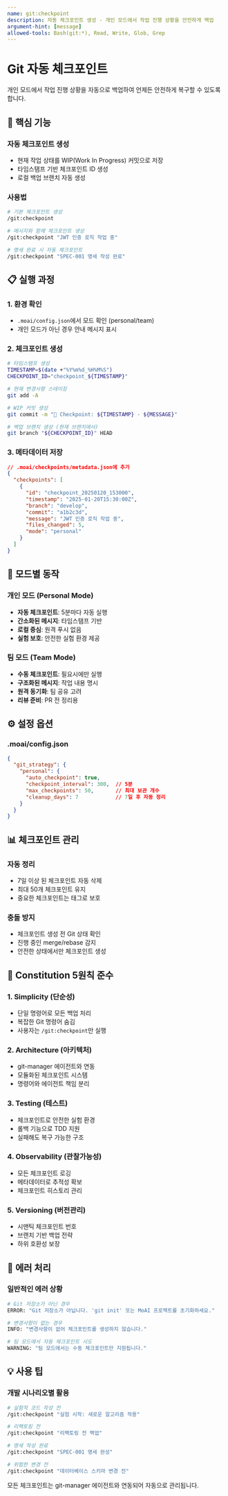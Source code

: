 ```yaml
---
name: git:checkpoint
description: 자동 체크포인트 생성 - 개인 모드에서 작업 진행 상황을 안전하게 백업
argument-hint: [message]
allowed-tools: Bash(git:*), Read, Write, Glob, Grep
---
```


# Git 자동 체크포인트

개인 모드에서 작업 진행 상황을 자동으로 백업하여 언제든 안전하게 복구할 수 있도록 합니다.

## 🎯 핵심 기능

### 자동 체크포인트 생성
- 현재 작업 상태를 WIP(Work In Progress) 커밋으로 저장
- 타임스탬프 기반 체크포인트 ID 생성
- 로컬 백업 브랜치 자동 생성

### 사용법

```bash
# 기본 체크포인트 생성
/git:checkpoint

# 메시지와 함께 체크포인트 생성
/git:checkpoint "JWT 인증 로직 작업 중"

# 명세 완료 시 자동 체크포인트
/git:checkpoint "SPEC-001 명세 작성 완료"
```

## 📋 실행 과정

### 1. 환경 확인
- `.moai/config.json`에서 모드 확인 (personal/team)
- 개인 모드가 아닌 경우 안내 메시지 표시

### 2. 체크포인트 생성
```bash
# 타임스탬프 생성
TIMESTAMP=$(date +"%Y%m%d_%H%M%S")
CHECKPOINT_ID="checkpoint_${TIMESTAMP}"

# 현재 변경사항 스테이징
git add -A

# WIP 커밋 생성
git commit -m "🔄 Checkpoint: ${TIMESTAMP} - ${MESSAGE}"

# 백업 브랜치 생성 (현재 브랜치에서)
git branch "${CHECKPOINT_ID}" HEAD
```

### 3. 메타데이터 저장
```json
// .moai/checkpoints/metadata.json에 추가
{
  "checkpoints": [
    {
      "id": "checkpoint_20250120_153000",
      "timestamp": "2025-01-20T15:30:00Z",
      "branch": "develop",
      "commit": "a1b2c3d",
      "message": "JWT 인증 로직 작업 중",
      "files_changed": 5,
      "mode": "personal"
    }
  ]
}
```

## 🔧 모드별 동작

### 개인 모드 (Personal Mode)
- **자동 체크포인트**: 5분마다 자동 실행
- **간소화된 메시지**: 타임스탬프 기반
- **로컬 중심**: 원격 푸시 없음
- **실험 보호**: 안전한 실험 환경 제공

### 팀 모드 (Team Mode)
- **수동 체크포인트**: 필요시에만 실행
- **구조화된 메시지**: 작업 내용 명시
- **원격 동기화**: 팀 공유 고려
- **리뷰 준비**: PR 전 정리용

## ⚙️ 설정 옵션

### .moai/config.json
```json
{
  "git_strategy": {
    "personal": {
      "auto_checkpoint": true,
      "checkpoint_interval": 300,  // 5분
      "max_checkpoints": 50,       // 최대 보관 개수
      "cleanup_days": 7            // 7일 후 자동 정리
    }
  }
}
```

## 📊 체크포인트 관리

### 자동 정리
- 7일 이상 된 체크포인트 자동 삭제
- 최대 50개 체크포인트 유지
- 중요한 체크포인트는 태그로 보호

### 충돌 방지
- 체크포인트 생성 전 Git 상태 확인
- 진행 중인 merge/rebase 감지
- 안전한 상태에서만 체크포인트 생성

## 🎯 Constitution 5원칙 준수

### 1. Simplicity (단순성)
- 단일 명령어로 모든 백업 처리
- 복잡한 Git 명령어 숨김
- 사용자는 `/git:checkpoint`만 실행

### 2. Architecture (아키텍처)
- git-manager 에이전트와 연동
- 모듈화된 체크포인트 시스템
- 명령어와 에이전트 책임 분리

### 3. Testing (테스트)
- 체크포인트로 안전한 실험 환경
- 롤백 기능으로 TDD 지원
- 실패해도 복구 가능한 구조

### 4. Observability (관찰가능성)
- 모든 체크포인트 로깅
- 메타데이터로 추적성 확보
- 체크포인트 히스토리 관리

### 5. Versioning (버전관리)
- 시맨틱 체크포인트 번호
- 브랜치 기반 백업 전략
- 하위 호환성 보장

## 🚨 에러 처리

### 일반적인 에러 상황
```bash
# Git 저장소가 아닌 경우
ERROR: "Git 저장소가 아닙니다. 'git init' 또는 MoAI 프로젝트를 초기화하세요."

# 변경사항이 없는 경우
INFO: "변경사항이 없어 체크포인트를 생성하지 않습니다."

# 팀 모드에서 자동 체크포인트 시도
WARNING: "팀 모드에서는 수동 체크포인트만 지원됩니다."
```

## 💡 사용 팁

### 개발 시나리오별 활용
```bash
# 실험적 코드 작성 전
/git:checkpoint "실험 시작: 새로운 알고리즘 적용"

# 리팩토링 전
/git:checkpoint "리팩토링 전 백업"

# 명세 작성 완료
/git:checkpoint "SPEC-001 명세 완성"

# 위험한 변경 전
/git:checkpoint "데이터베이스 스키마 변경 전"
```

모든 체크포인트는 git-manager 에이전트와 연동되어 자동으로 관리됩니다.